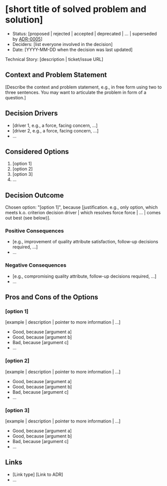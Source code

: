 # [short title of solved problem and solution]

* Status: [proposed | rejected | accepted | deprecated | … | superseded by [ADR-0005](0005-example.md)] <!-- optional -->
* Deciders: [list everyone involved in the decision] <!-- optional -->
* Date: [YYYY-MM-DD when the decision was last updated] <!-- optional -->

Technical Story: [description | ticket/issue URL] <!-- optional -->

## Context and Problem Statement

[Describe the context and problem statement, e.g., in free form using two to three sentences. You may want to articulate the problem in form of a question.]

## Decision Drivers <!-- optional -->

* [driver 1, e.g., a force, facing concern, …]
* [driver 2, e.g., a force, facing concern, …]
* … <!-- numbers of drivers can vary -->

## Considered Options

1. [option 1]
2. [option 2]
3. [option 3]
4. … <!-- numbers of options can vary -->

## Decision Outcome

Chosen option: "[option 1]", because [justification. e.g., only option, which meets k.o. criterion decision driver | which resolves force force | … | comes out best (see below)].

### Positive Consequences <!-- optional -->

* [e.g., improvement of quality attribute satisfaction, follow-up decisions required, …]
* …

### Negative Consequences <!-- optional -->

* [e.g., compromising quality attribute, follow-up decisions required, …]
* …

## Pros and Cons of the Options <!-- optional -->

### [option 1]

[example | description | pointer to more information | …] <!-- optional -->

* Good, because [argument a]
* Good, because [argument b]
* Bad, because [argument c]
* … <!-- numbers of pros and cons can vary -->

### [option 2]

[example | description | pointer to more information | …] <!-- optional -->

* Good, because [argument a]
* Good, because [argument b]
* Bad, because [argument c]
* … <!-- numbers of pros and cons can vary -->

### [option 3]

[example | description | pointer to more information | …] <!-- optional -->

* Good, because [argument a]
* Good, because [argument b]
* Bad, because [argument c]
* … <!-- numbers of pros and cons can vary -->

## Links <!-- optional -->

* [Link type] [Link to ADR] <!-- example: Refined by [ADR-0005](0005-example.md) -->
* … <!-- numbers of links can vary -->